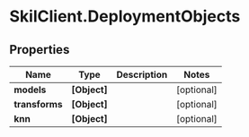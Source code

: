 # SkilClient.DeploymentObjects

## Properties
Name | Type | Description | Notes
------------ | ------------- | ------------- | -------------
**models** | **[Object]** |  | [optional] 
**transforms** | **[Object]** |  | [optional] 
**knn** | **[Object]** |  | [optional] 


